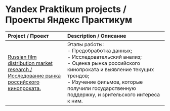 # Yandex Praktikum projects / Проекты Яндекс Практикум
| Project / Проект | Description / Описание |
| :- | :- |
| [Russian film distribution market research / <br> Исследование рынка российского кинопроката.](https://github.com/mrBrain101/Yandex_Praktikum_2023/blob/468ee601de11a75b10659e26f2ace5f5e8c5dcb1/Ya_Practicum_MK_movie_research_distr.ipynb)| Этапы работы:<br>- Предобработка данных; <br>- Исследовательский анализ; <br>- Оценка рынка российского кинопроката и выявление текущих трендов; <br>- Изучение фильмов, которые получили государственную поддержку, и зрительского интереса к ним.| 
